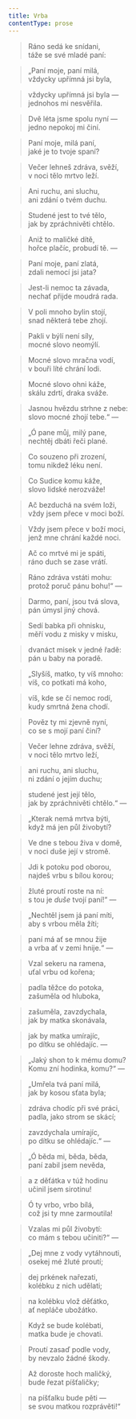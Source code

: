```yaml
---
title: Vrba
contentType: prose
---
```


> Ráno sedá ke snídani,  
> táže se své mladé paní:

> „Paní moje, paní milá,  
> vždycky upřímná jsi byla,

> vždycky upřímná jsi byla —  
> jednohos mi nesvěřila.

> Dvě léta jsme spolu nyní —  
> jedno nepokoj mi činí.

> Paní moje, milá paní,  
> jaké je to tvoje spaní?

> Večer lehneš zdráva, svěží,  
> v noci tělo mrtvo leží.

> Ani ruchu, ani sluchu,  
> ani zdání o tvém duchu.

> Studené jest to tvé tělo,  
> jak by zpráchnivěti chtělo.

> Aniž to maličké dítě,  
> hořce plačíc, probudí tě. —

> Paní moje, paní zlatá,  
> zdali nemocí jsi jata?

> Jest-li nemoc ta závada,  
> nechať přijde moudrá rada.

> V poli mnoho bylin stojí,  
> snad některá tebe zhojí.

> Pakli v býlí není síly,  
> mocné slovo neomýlí.

> Mocné slovo mračna vodí,  
> v bouři líté chrání lodi.

> Mocné slovo ohni káže,  
> skálu zdrtí, draka sváže.

> Jasnou hvězdu strhne z nebe:  
> slovo mocné zhojí tebe.“ —

> „Ó pane můj, milý pane,  
> nechtěj dbáti řeči plané.

> Co souzeno při zrození,  
> tomu nikdež léku není.

> Co Sudice komu káže,  
> slovo lidské nerozváže!

> Ač bezduchá na svém loži,  
> vždy jsem přece v moci boží.

> Vždy jsem přece v boží moci,  
> jenž mne chrání každé noci.

> Ač co mrtvé mi je spáti,  
> ráno duch se zase vrátí.

> Ráno zdráva vstáti mohu:  
> protož poruč pánu bohu!“ —

> Darmo, paní, jsou tvá slova,  
> pán úmysl jiný chová.

> Sedí babka při ohnisku,  
> měří vodu z misky v misku,

> dvanáct misek v jedné řadě:  
> pán u baby na poradě.

> „Slyšíš, matko, ty víš mnoho:  
> víš, co potkati má koho,

> víš, kde se čí nemoc rodí,  
> kudy smrtná žena chodí.

> Pověz ty mi zjevně nyní,  
> co se s mojí paní činí?

> Večer lehne zdráva, svěží,  
> v noci tělo mrtvo leží,

> ani ruchu, ani sluchu,  
> ni zdání o jejím duchu;

> studené jest její tělo,  
> jak by zpráchnivěti chtělo.“ —

> „Kterak nemá mrtva býti,  
> když má jen půl živobytí?

> Ve dne s tebou živa v domě,  
> v noci duše její v stromě.

> Jdi k potoku pod oborou,  
> najdeš vrbu s bílou korou;

> žluté proutí roste na ní:  
> s tou je _duše_ tvojí paní!“ —

> „Nechtěl jsem já paní míti,  
> aby s vrbou měla žíti;

> paní má ať se mnou žije  
> a vrba ať v zemi hnije.“ —

> Vzal sekeru na ramena,  
> uťal vrbu od kořena;

> padla těžce do potoka,  
> zašuměla od hluboka,

> zašuměla, zavzdychala,  
> jak by matka skonávala,

> jak by matka umírajíc,  
> po dítku se ohlédajíc. —

> „Jaký shon to k mému domu?  
> Komu zní hodinka, komu?“ —

> „Umřela tvá paní milá,  
> jak by kosou sťata byla;

> zdráva chodíc při své práci,  
> padla, jako strom se skácí;

> zavzdychala umírajíc,  
> po dítku se ohlédajíc.“ —

> „Ó běda mi, běda, běda,  
> paní zabil jsem nevěda,

> a z děťátka v túž hodinu  
> učinil jsem sirotinu!

> Ó ty vrbo, vrbo bílá,  
> což jsi ty mne zarmoutila!

> Vzalas mi půl živobytí:  
> co mám s tebou učiniti?“ —

> „Dej mne z vody vytáhnouti,  
> osekej mé žluté proutí;

> dej prkének nařezati,  
> kolébku z nich udělati;

> na kolébku vlož děťátko,  
> ať nepláče ubožátko.

> Když se bude kolébati,  
> matka bude je chovati.

> Proutí zasaď podle vody,  
> by nevzalo žádné škody.

> Až doroste hoch maličký,  
> bude řezat píšťaličky;

> na píšťalku bude pěti —  
> se svou matkou rozprávěti!“
